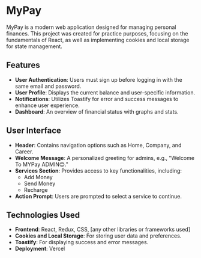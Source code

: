 # MyPay

MyPay is a modern web application designed for managing personal finances. This project was created for practice purposes, focusing on the fundamentals of React, as well as implementing cookies and local storage for state management.

## Features

- **User Authentication**: Users must sign up before logging in with the same email and password.
- **User Profile**: Displays the current balance and user-specific information.
- **Notifications**: Utilizes Toastify for error and success messages to enhance user experience.
- **Dashboard**: An overview of financial status with graphs and stats.

## User Interface

- **Header**: Contains navigation options such as Home, Company, and Career.
- **Welcome Message**: A personalized greeting for admins, e.g., "Welcome To MYPay ADMIN😊."
- **Services Section**: Provides access to key functionalities, including:
  - Add Money
  - Send Money
  - Recharge
- **Action Prompt**: Users are prompted to select a service to continue.

## Technologies Used

- **Frontend**: React, Redux, CSS, [any other libraries or frameworks used]
- **Cookies and Local Storage**: For storing user data and preferences.
- **Toastify**: For displaying success and error messages.
- **Deployment**: Vercel
